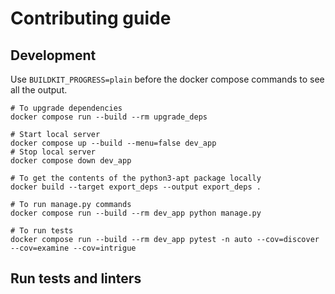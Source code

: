 # Contributing guide

## Development

Use `BUILDKIT_PROGRESS=plain` before the docker compose commands to see all the output.

```shell
# To upgrade dependencies
docker compose run --build --rm upgrade_deps

# Start local server
docker compose up --build --menu=false dev_app
# Stop local server
docker compose down dev_app

# To get the contents of the python3-apt package locally
docker build --target export_deps --output export_deps .

# To run manage.py commands
docker compose run --build --rm dev_app python manage.py

# To run tests
docker compose run --build --rm dev_app pytest -n auto --cov=discover --cov=examine --cov=intrigue
```


## Run tests and linters


